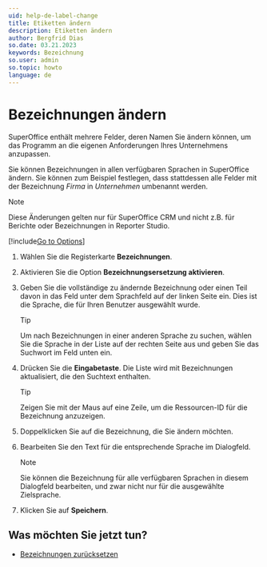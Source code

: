 ```yaml
---
uid: help-de-label-change
title: Etiketten ändern
description: Etiketten ändern
author: Bergfrid Dias
so.date: 03.21.2023
keywords: Bezeichnung
so.user: admin
so.topic: howto
language: de
---
```


# Bezeichnungen ändern

SuperOffice enthält mehrere Felder, deren Namen Sie ändern können, um das Programm an die eigenen Anforderungen Ihres Unternehmens anzupassen.

Sie können Bezeichnungen in allen verfügbaren Sprachen in SuperOffice ändern. Sie können zum Beispiel festlegen, dass stattdessen alle Felder mit der Bezeichnung *Firma* in *Unternehmen* umbenannt werden.

> [!NOTE]
> Diese Änderungen gelten nur für SuperOffice CRM und nicht z.B. für Berichte oder Bezeichnungen in Reporter Studio.

[!include[Go to Options](../includes/open-options.md)]

1. Wählen Sie die Registerkarte **Bezeichnungen**.

1. Aktivieren Sie die Option **Bezeichnungsersetzung aktivieren**.

1. Geben Sie die vollständige zu ändernde Bezeichnung oder einen Teil davon in das Feld unter dem Sprachfeld auf der linken Seite ein. Dies ist die Sprache, die für Ihren Benutzer ausgewählt wurde.

    > [!TIP]
    > Um nach Bezeichnungen in einer anderen Sprache zu suchen, wählen Sie die Sprache in der Liste auf der rechten Seite aus und geben Sie das Suchwort im Feld unten ein.

1. Drücken Sie die **Eingabetaste**. Die Liste wird mit Bezeichnungen aktualisiert, die den Suchtext enthalten.

    > [!TIP]
    > Zeigen Sie mit der Maus auf eine Zeile, um die Ressourcen-ID für die Bezeichnung anzuzeigen.

1. Doppelklicken Sie auf die Bezeichnung, die Sie ändern möchten.

1. Bearbeiten Sie den Text für die entsprechende Sprache im Dialogfeld.

    > [!NOTE]
    > Sie können die Bezeichnung für alle verfügbaren Sprachen in diesem Dialogfeld bearbeiten, und zwar nicht nur für die ausgewählte Zielsprache.

1. Klicken Sie auf **Speichern**.

## Was möchten Sie jetzt tun?

* [Bezeichnungen zurücksetzen][1]

<!-- Referenced links -->
[1]: reset.md

<!-- Referenced images -->
